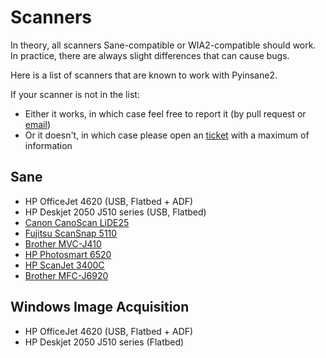 # Scanners

In theory, all scanners Sane-compatible or WIA2-compatible should work.
In practice, there are always slight differences that can cause bugs.

Here is a list of scanners that are known to work with Pyinsane2.

If your scanner is not in the list:

* Either it works, in which case feel free to report it (by pull request or [email](mailto:jflesch@openpaper.work))
* Or it doesn't, in which case please open an [ticket](https://github.com/jflesch/pyinsane/issues/new) with a maximum of information


## Sane

* HP OfficeJet 4620 (USB, Flatbed + ADF)
* HP Deskjet 2050 J510 series (USB, Flatbed)
* [Canon CanoScan LiDE25](https://github.com/jflesch/paperwork/issues/512#issuecomment-259773444)
* [Fujitsu ScanSnap 5110](https://github.com/jflesch/paperwork/issues/409#issuecomment-150988655)
* [Brother MVC-J410](https://github.com/jflesch/paperwork/issues/387#issuecomment-156401411)
* [HP Photosmart 6520](https://github.com/jflesch/paperwork/issues/353#issuecomment-66992507)
* [HP ScanJet 3400C](https://github.com/jflesch/paperwork/issues/344#issuecomment-64187186)
* [Brother MFC-J6920](https://github.com/jflesch/paperwork/issues/318#issuecomment-57952223)


## Windows Image Acquisition

* HP OfficeJet 4620 (USB, Flatbed + ADF)
* HP Deskjet 2050 J510 series (Flatbed)
